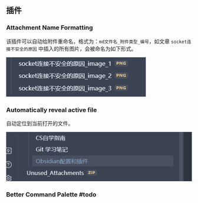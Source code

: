 

## 插件

### Attachment Name Formatting

该插件可以自动给附件重命名，格式为：`md文件名_附件类型_编号`，如文章 `socket连接不安全的原因` 中插入的所有图片，会被命名为如下形式。

![](附件/Obsidian配置和插件_image_1.png)

### Automatically reveal active file

自动定位到当前打开的文件。

![](附件/Obsidian配置和插件_image_2.png)

### Better Command Palette #todo

